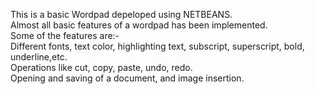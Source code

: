 This is a basic Wordpad depeloped using NETBEANS.<br />
Almost all basic features of a wordpad has been implemented.<br />
Some of the features are:-<br />
Different fonts, text color, highlighting text, subscript, superscript, bold, underline,etc.<br />
Operations like cut, copy, paste, undo, redo.<br />
Opening and saving of a document, and image insertion.<br />
